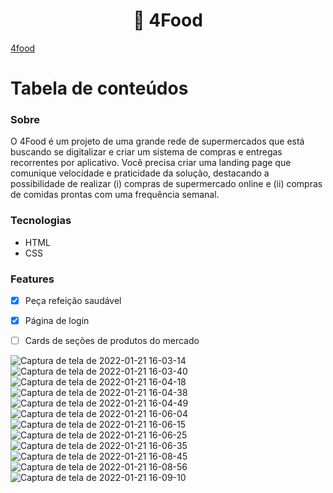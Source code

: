 <h1 align="center">&#129367 4Food</h1>
<a align="center" href="https://wonderful-note.surge.sh/">4food</a>

Tabela de conteúdos
=================
<!--ts-->
   ### Sobre

O 4Food é um projeto de uma grande rede de supermercados que está buscando se digitalizar e criar um sistema de compras e entregas recorrentes por aplicativo. Você precisa criar uma landing page que comunique velocidade e praticidade da solução, destacando a possibilidade de realizar (i) compras de supermercado online e (ii) compras de comidas prontas com uma frequência semanal.

   ### Tecnologias
   - HTML
   - CSS

  ### Features
  
  - [x] Peça refeição saudável
  - [x] Página de login
  - [ ] Cards de seções de produtos do mercado
   
   
<!--te-->



![Captura de tela de 2022-01-21 16-03-14](https://user-images.githubusercontent.com/56762847/150585413-eec85ae7-3b36-47de-8e4f-c9002ea41ee5.png)
![Captura de tela de 2022-01-21 16-03-40](https://user-images.githubusercontent.com/56762847/150585418-d1ac3ceb-7354-4fef-9837-c4377efbc3aa.png)
![Captura de tela de 2022-01-21 16-04-18](https://user-images.githubusercontent.com/56762847/150585421-097c29ee-f3a4-427e-be13-965f7ea5aec7.png)
![Captura de tela de 2022-01-21 16-04-38](https://user-images.githubusercontent.com/56762847/150585424-0005a115-d4ab-4c43-8873-972bc05453e9.png)
![Captura de tela de 2022-01-21 16-04-49](https://user-images.githubusercontent.com/56762847/150585426-b4e80c24-7cc0-400f-9da8-b7afd9d84acf.png)
![Captura de tela de 2022-01-21 16-06-04](https://user-images.githubusercontent.com/56762847/150585730-a5afe50a-9d02-4194-bc69-a48125b610b1.png)
![Captura de tela de 2022-01-21 16-06-15](https://user-images.githubusercontent.com/56762847/150585734-8a9424a6-6d16-4ab9-b888-bec2cd008f58.png)
![Captura de tela de 2022-01-21 16-06-25](https://user-images.githubusercontent.com/56762847/150585738-40664b68-4adc-47bb-8d70-6fb8f146e48f.png)
![Captura de tela de 2022-01-21 16-06-35](https://user-images.githubusercontent.com/56762847/150585742-bcace8d6-30fd-433d-a23d-96ebdc0dc9b5.png)
![Captura de tela de 2022-01-21 16-08-45](https://user-images.githubusercontent.com/56762847/150586010-c4bb97ad-98cf-4fb2-a0ad-bde5a890367e.png)
![Captura de tela de 2022-01-21 16-08-56](https://user-images.githubusercontent.com/56762847/150586017-6611e1af-a99e-4c96-9eed-96609e7d5a54.png)
![Captura de tela de 2022-01-21 16-09-10](https://user-images.githubusercontent.com/56762847/150586019-d62977ac-7a38-489a-b8ea-d21dfac9406d.png)
